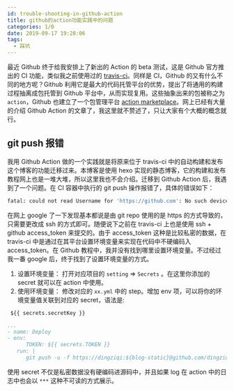 ```yaml
---
id: trouble-shooting-in-github-action
title: github的action功能实践中的问题
categories: 1/0
date: 2019-09-17 19:28:06
tags:
  - 踩坑
---
```


最近 Github 终于给我安排上了新出的 Action 的 beta 测试，这是 Github 官方推出的 CI 功能，类似我之前使用过的 [travis-ci](https://travis-ci.org/)。同样是 CI，Github 的又有什么不同的地方呢？Github 利用它是最大的代码托管平台的优势，提出了将通用的构建过程抽离成包托管到 Github 平台中，从而实现复用。这些抽象出来的包被称之为 `action`，Github 也建立了一个包管理平台 [action marketplace](https://github.com/marketplace)。网上已经有大量的介绍 Github Action 的文章了，我这里就不赘述了，只让大家有个大概的概念就行。

## git push 报错
我用 Github Action 做的一个实践就是将原来位于 travis-ci 中的自动构建和发布这个博客的功能迁移过来。本博客是使用 hexo 实现的静态博客，它的构建和发布教程网上也是一堆大堆，所以这里我也不会介绍。迁移到 Github Action 后，我遇到了一个问题。在 CI 容器中执行的 git push 操作报错了，具体的错误如下：
```bash
fatal: could not read Username for 'https://github.com': No such device or address
```
在网上 google 了一下发现基本都说是由 git repo 使用的是 https 的方式导致的，只需要更改成 ssh 的方式即可。随便说下之前在 travis-ci 上也是使用 ssh + github access_token 来提交的。由于 access_token 这种是比较私密的数据，在 travis-ci 中是通过在其平台设置环境变量来实现在代码中不硬编码入 access_token。在 Github 教程中，我并没有找到哪里设置环境变量。不过经过我一番 google 后，终于找到了设置环境变量的方式。

1. 设置环境变量：
  打开对应项目的 `setting` => `Secrets` 。在这里你添加的 secret 就可以在 action 中使用。
2. 使用环境变量：
  修改对应的 `xx.yml` 中的 step。增加 env 项，可以将你的环境变量值关联到对应的 secret，语法是:
  ```
   ${{ secrets.secretKey }}
  ```
  ```yml
  ...
  - name: Deploy
  - env:
        TOKEN: ${{ secrets.TOKEN }}
     run: |
        git push -u -f https://dingziqi:${blog-static}@github.com/dingziqi/blog-static.git HEAD:gh-pages
  ```

使用 secret 不仅是私密数据没有硬编码进源码中，并且如果 log 在 action 中的日志中也会以 `***` 这种不可读的方式展示。